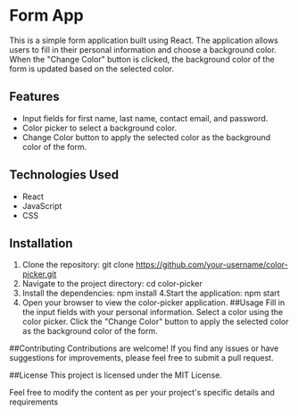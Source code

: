 # Form App

This is a simple form application built using React. The application allows users to fill in their personal information and choose a background color. When the "Change Color" button is clicked, the background color of the form is updated based on the selected color.

## Features

- Input fields for first name, last name, contact email, and password.
- Color picker to select a background color.
- Change Color button to apply the selected color as the background color of the form.

## Technologies Used

- React
- JavaScript
- CSS

## Installation

1. Clone the repository:
  git clone https://github.com/your-username/color-picker.git
2. Navigate to the project directory:
  cd color-picker
3. Install the dependencies:
  npm install
4.Start the application:
  npm start
5. Open your browser to view the color-picker application.
##Usage
Fill in the input fields with your personal information.
Select a color using the color picker.
Click the "Change Color" button to apply the selected color as the background color of the form.

##Contributing
Contributions are welcome! If you find any issues or have suggestions for improvements, please feel free to submit a pull request.

##License
This project is licensed under the MIT License.


Feel free to modify the content as per your project's specific details and requirements
